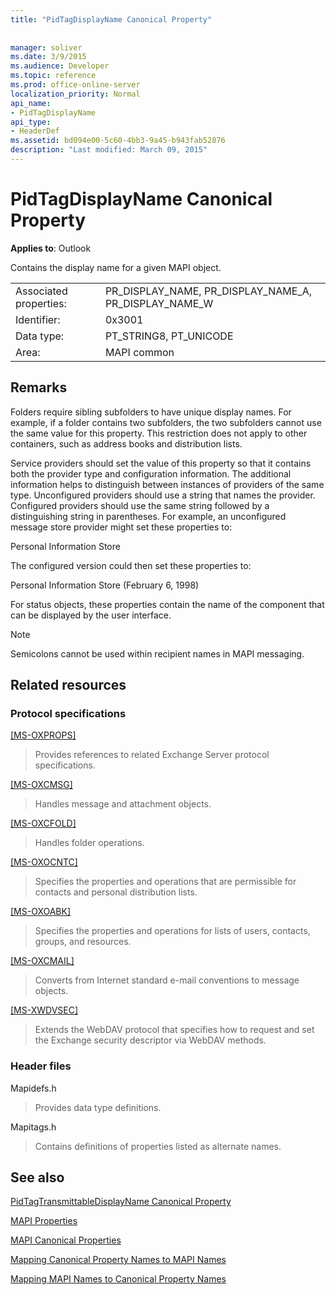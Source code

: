 ```yaml
---
title: "PidTagDisplayName Canonical Property"
 
 
manager: soliver
ms.date: 3/9/2015
ms.audience: Developer
ms.topic: reference
ms.prod: office-online-server
localization_priority: Normal
api_name:
- PidTagDisplayName
api_type:
- HeaderDef
ms.assetid: bd094e00-5c60-4bb3-9a45-b943fab52876
description: "Last modified: March 09, 2015"
---
```


# PidTagDisplayName Canonical Property

  
  
**Applies to**: Outlook 
  
Contains the display name for a given MAPI object. 
  
|||
|:-----|:-----|
|Associated properties:  <br/> |PR_DISPLAY_NAME, PR_DISPLAY_NAME_A, PR_DISPLAY_NAME_W  <br/> |
|Identifier:  <br/> |0x3001  <br/> |
|Data type:  <br/> |PT_STRING8, PT_UNICODE  <br/> |
|Area:  <br/> |MAPI common  <br/> |
   
## Remarks

Folders require sibling subfolders to have unique display names. For example, if a folder contains two subfolders, the two subfolders cannot use the same value for this property. This restriction does not apply to other containers, such as address books and distribution lists. 
  
Service providers should set the value of this property so that it contains both the provider type and configuration information. The additional information helps to distinguish between instances of providers of the same type. Unconfigured providers should use a string that names the provider. Configured providers should use the same string followed by a distinguishing string in parentheses. For example, an unconfigured message store provider might set these properties to: 
  
Personal Information Store
  
The configured version could then set these properties to: 
  
Personal Information Store (February 6, 1998)
  
For status objects, these properties contain the name of the component that can be displayed by the user interface. 
  
> [!NOTE]
> Semicolons cannot be used within recipient names in MAPI messaging. 
  
## Related resources

### Protocol specifications

[[MS-OXPROPS]](http://msdn.microsoft.com/library/f6ab1613-aefe-447d-a49c-18217230b148%28Office.15%29.aspx)
  
> Provides references to related Exchange Server protocol specifications.
    
[[MS-OXCMSG]](http://msdn.microsoft.com/library/7fd7ec40-deec-4c06-9493-1bc06b349682%28Office.15%29.aspx)
  
> Handles message and attachment objects.
    
[[MS-OXCFOLD]](http://msdn.microsoft.com/library/c0f31b95-c07f-486c-98d9-535ed9705fbf%28Office.15%29.aspx)
  
> Handles folder operations.
    
[[MS-OXOCNTC]](http://msdn.microsoft.com/library/9b636532-9150-4836-9635-9c9b756c9ccf%28Office.15%29.aspx)
  
> Specifies the properties and operations that are permissible for contacts and personal distribution lists.
    
[[MS-OXOABK]](http://msdn.microsoft.com/library/f4cf9b4c-9232-4506-9e71-2270de217614%28Office.15%29.aspx)
  
> Specifies the properties and operations for lists of users, contacts, groups, and resources.
    
[[MS-OXCMAIL]](http://msdn.microsoft.com/library/b60d48db-183f-4bf5-a908-f584e62cb2d4%28Office.15%29.aspx)
  
> Converts from Internet standard e-mail conventions to message objects.
    
[[MS-XWDVSEC]](http://msdn.microsoft.com/library/dc043d09-6b76-4392-aea3-68f8e81c64d8%28Office.15%29.aspx)
  
> Extends the WebDAV protocol that specifies how to request and set the Exchange security descriptor via WebDAV methods.
    
### Header files

Mapidefs.h
  
> Provides data type definitions.
    
Mapitags.h
  
> Contains definitions of properties listed as alternate names.
    
## See also



[PidTagTransmittableDisplayName Canonical Property](pidtagtransmittabledisplayname-canonical-property.md)


[MAPI Properties](mapi-properties.md)
  
[MAPI Canonical Properties](mapi-canonical-properties.md)
  
[Mapping Canonical Property Names to MAPI Names](mapping-canonical-property-names-to-mapi-names.md)
  
[Mapping MAPI Names to Canonical Property Names](mapping-mapi-names-to-canonical-property-names.md)

